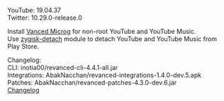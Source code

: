 YouTube: 19.04.37  
Twitter: 10.29.0-release.0  

Install [Vanced Microg](https://github.com/TeamVanced/VancedMicroG/releases) for non-root YouTube and YouTube Music.  
Use [zygisk-detach](https://github.com/j-hc/zygisk-detach) module to detach YouTube and YouTube Music from Play Store.  

Changelog:  
CLI: inotia00/revanced-cli-4.4.1-all.jar  
Integrations: AbakNacchan/revanced-integrations-1.4.0-dev.5.apk  
Patches: AbakNacchan/revanced-patches-4.3.0-dev.6.jar  
[Changelog](https://github.com/AbakNacchan/revanced-patches/releases/tag/vdev.6)  
